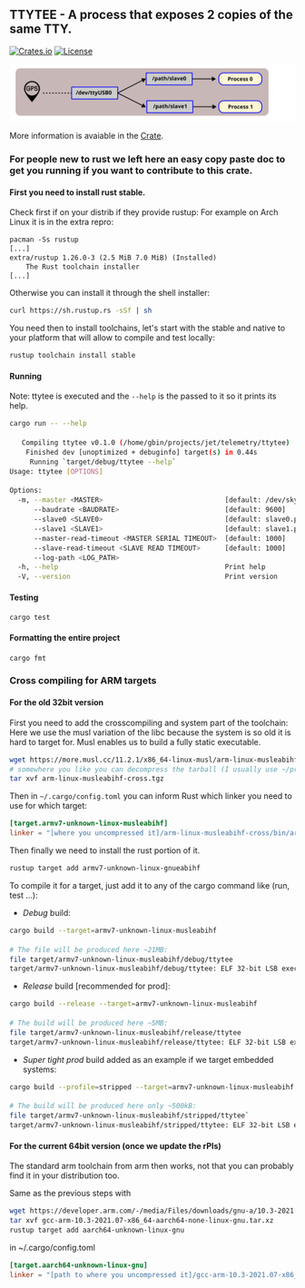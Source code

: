 ##  TTYTEE - A process that exposes 2 copies of the same TTY.

[![Crates.io](https://img.shields.io/crates/v/ttytee.svg)](https://crates.io/crates/ttytee)
[![License](https://img.shields.io/badge/License-Apache_2.0-blue.svg)](https://opensource.org/licenses/Apache-2.0)

![Concept](ttytee.svg?raw=true)

More information is avaiable in the [Crate](https://crates.io/crates/ttytee).

### For people new to rust we left here an easy copy paste doc to get you running if you want to contribute to this crate.

#### First you need to install rust stable.

Check first if on your distrib if they provide rustup:
For example on Arch Linux it is in the extra repro:
```
pacman -Ss rustup
[...]
extra/rustup 1.26.0-3 (2.5 MiB 7.0 MiB) (Installed)
    The Rust toolchain installer
[...]
```

Otherwise you can install it through the shell installer:
```bash
curl https://sh.rustup.rs -sSf | sh
```

You need then to install toolchains, let's start with the stable and native to your platform that will allow to
compile and test locally:

```bash
rustup toolchain install stable
```

#### Running

Note: ttytee is executed and the `--help` is the passed to it so it prints its help.
```bash
cargo run -- --help

   Compiling ttytee v0.1.0 (/home/gbin/projects/jet/telemetry/ttytee)
    Finished dev [unoptimized + debuginfo] target(s) in 0.44s
     Running `target/debug/ttytee --help`
Usage: ttytee [OPTIONS]

Options:
  -m, --master <MASTER>                              [default: /dev/skywaysgps1]
      --baudrate <BAUDRATE>                          [default: 9600]
      --slave0 <SLAVE0>                              [default: slave0.pty]
      --slave1 <SLAVE1>                              [default: slave1.pty]
      --master-read-timeout <MASTER SERIAL TIMEOUT>  [default: 1000]
      --slave-read-timeout <SLAVE READ TIMEOUT>      [default: 1000]
      --log-path <LOG_PATH>
  -h, --help                                         Print help
  -V, --version                                      Print version
```

#### Testing
```
cargo test
```

#### Formatting the entire project
```
cargo fmt
```

### Cross compiling for ARM targets

#### For the old 32bit version

First you need to add the crosscompiling and system part of the toolchain:
Here we use the musl variation of the libc because the system is so old it is hard to target for.
Musl enables us to build a fully static executable.
```bash
wget https://more.musl.cc/11.2.1/x86_64-linux-musl/arm-linux-musleabihf-cross.tgz
# somewhere you like you can decompress the tarball (I usually use ~/prefix).
tar xvf arm-linux-musleabihf-cross.tgz
```

Then in `~/.cargo/config.toml` you can inform Rust which linker you need to use for which target:
```toml
[target.armv7-unknown-linux-musleabihf]
linker = "[where you uncompressed it]/arm-linux-musleabihf-cross/bin/arm-linux-musleabihf-gcc"
```

Then finally we need to install the rust portion of it.
```bash
rustup target add armv7-unknown-linux-gnueabihf
```

To compile it for a target, just add it to any of the cargo command like (run, test ...):

- *Debug* build:
```bash
cargo build --target=armv7-unknown-linux-musleabihf

# The file will be produced here ~21MB:
file target/armv7-unknown-linux-musleabihf/debug/ttytee 
target/armv7-unknown-linux-musleabihf/debug/ttytee: ELF 32-bit LSB executable, ARM, EABI5 version 1 (SYSV), statically linked, with debug_info, not stripped
```

- *Release* build [recommended for prod]:
```bash
cargo build --release --target=armv7-unknown-linux-musleabihf

# The build will be produced here ~5MB:
file target/armv7-unknown-linux-musleabihf/release/ttytee
target/armv7-unknown-linux-musleabihf/release/ttytee: ELF 32-bit LSB executable, ARM, EABI5 version 1 (SYSV), statically linked, with debug_info, not stripped
```

- *Super tight prod* build added as an example if we target embedded systems:
```bash
cargo build --profile=stripped --target=armv7-unknown-linux-musleabihf

# The build will be produced here only ~500kB:
file target/armv7-unknown-linux-musleabihf/stripped/ttytee`
target/armv7-unknown-linux-musleabihf/stripped/ttytee: ELF 32-bit LSB executable, ARM, EABI5 version 1 (SYSV), statically linked, stripped
```

#### For the current 64bit version (once we update the rPIs)

The standard arm toolchain from arm then works, not that you can probably find it in your distribution too.

Same as the previous steps with
```bash
wget https://developer.arm.com/-/media/Files/downloads/gnu-a/10.3-2021.07/binrel/gcc-arm-10.3-2021.07-x86_64-aarch64-none-linux-gnu.tar.xz
tar xvf gcc-arm-10.3-2021.07-x86_64-aarch64-none-linux-gnu.tar.xz
rustup target add aarch64-unknown-linux-gnu
```

in ~/.cargo/config.toml
```toml
[target.aarch64-unknown-linux-gnu]
linker = "[path to where you uncompressed it]/gcc-arm-10.3-2021.07-x86_64-aarch64-none-linux-gnu/bin/aarch64-none-linux-gnu-gcc"
```
